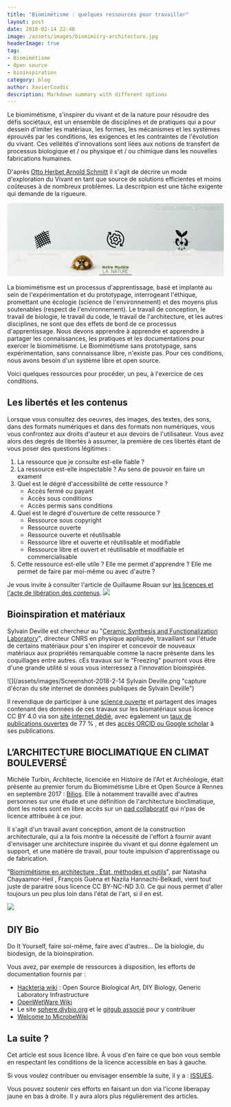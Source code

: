 ```yaml
---
title: "Biomimétisme : quelques ressources pour travailler"
layout: post
date: 2018-02-14 22:48
image: /assets/images/biomimicry-architecture.jpg
headerImage: true
tag:
- Biomimétisme
- Open source
- bioinspiration 
category: blog
author: XavierCoadic
description: Markdown summary with different options
---
```


Le biomimétisme, s'inspirer du vivant et de la nature pour résoudre des défis sociétaux, est un ensemble de disciplines et de pratiques qui a pour dessein d'imiter les matériaux, les formes, les mécanismes et les systèmes éprouvés par les conditions, les exigences et les contraintes de l'évolution du vivant. Ces velléités d'innovations sont liées aux notions de transfert de processus biologique et / ou physique et / ou chimique dans les nouvelles fabrications humaines.

D'après [Otto Herbet Arnold Schmitt](https://fr.wikipedia.org/wiki/Otto_Schmitt) il s'agit de décrire un mode d'exploration du Vivant en tant que source de solutions efficientes et moins coûteuses à de nombreux problèmes. La descritpion est une tâche exigente qui demande de la rigueure.

![](/assets/images/biomimicy.jpg)

La biomimétisme est un processus d'apprentissage, basé et implanté au sein de l'expérimentation et du prototypage, interrogeant l'éthique, promettant une écologie (science de l'environnement) et des moyens plus soutenables (respect de l'environnement). Le travail de conception, le travail de biologie, le travail du code, le travail de l'architecture, et les autres disciplines, ne sont que des effets de bord de ce processus d'apprentissage. Nous devons apprendre à apprendre et apprendre à partager les connaissances, les pratiques et les documentations pour exercer le biomimétisme. Le Biomimétisme sans prototypage, sans expérimentation, sans connaissance libre, n'existe pas. 
Pour ces conditions, nous avons besoin d'un système libre et open source.

Voici quelques ressources pour procéder, un peu, à l'exercice de ces conditions.

## Les libertés et les contenus

Lorsque vous consultez des oeuvres, des images, des textes, des sons, dans des formats numériques et dans des formats non numériques, vous vous confrontez aux droits d'auteur et aux devoirs de l'utilisateur. Vous avez alors des degrés de libertés à assumer, la première de ces libertés étant de vous poser des questions légitimes :

1. La ressource que je consulte est-elle fiable ?
2. La ressource est-elle inspectable ? Au sens de pouvoir en faire un exament
3. Quel est le dégré d'accessibilité de cette ressource ?
   + Accès fermé ou payant
   + Accès sous conditions
   + Accès permis sans conditions
4. Quel est le degré d'ouverture de cette ressource ?
   + Ressource sous copyright
   + Ressource ouverte
   + Ressource ouverte et réutilisable
   + Ressource libre et ouverte et réutilisable et modifiable
   + Ressource libre et ouvert et réutilisable et modifiable et commercialisable
5. Cette ressource est-elle utile ? Elle me permet d'apprendre ? Elle me permet de faire par moi-même ou avec d'autre ?

Je vous invite à consulter l'article de Guillaume Rouan sur [les licences et l'acte de libération des contenus](http://guillaume-rouan.net/blog/2018/02/11/licences-libres-liberez-enfin-vos-contenus/).
![](http://guillaume-rouan.net/blog/wp-content/uploads/2018/02/licences_libres_gur_750px.png)

## Bioinspiration et matériaux

Sylvain Deville est chercheur au "[Ceramic Synthesis and Functionalization Laboratory](http://lsfc.cnrs-mrs.fr/Presentation,85?lang=en)", directeur  CNRS en physique appliquée, travaillant sur l'étude de certains matériaux pour s'en inspirer et concevoir de nouveaux matériaux aux propriétés remarquable comme la nacre présente dans les coquillages entre autres. cEs travaux sur le "Freezing" pourront vous être d'une grande utilité si vous vous interressez à l'innovation bioinspirée.

![](/assets/images/Screenshot-2018-2-14 Sylvain Deville.png "capture d'écran du site internet de données publiques de Sylvain Deville")

Il revendique de participer à une [science ouverte](https://figshare.com/authors/Sylvain_Deville/736723) et partagent des images contenant des données de ces travaux sur les biomatériaux sous licence CC BY 4.0 via son [site internet dédié](https://figshare.com/authors/Sylvain_Deville/736723), avec également un [taux de publications ouvertes](https://profiles.impactstory.org/u/0000-0002-3363-3184) de 77 % ,  et des [accès ORCID ou Google scholar](https://sylvaindeville.net/publications) à ses publications. 

## L’ARCHITECTURE BIOCLIMATIQUE EN CLIMAT BOULEVERSÉ

Michèle Turbin, Architecte, licenciée en Histoire de l'Art et Archéologie, était présente au premier forum du Biomimétisme Libre et Open Source à Rennes en septembre 2017 : [Bilios](http://movilab.org/index.php?title=BILIOS%3A_Biomim%C3%A9tisme_Libre_et_Open_Source._Camp_2017). Elle à notamment travaillé avec d'autres personnes sur une étude et une définition de l'architecture bioclimatique, dont les notes sont en libre accès sur un [pad collaboratif](https://semestriel.framapad.org/p/bioclimatisme) qui n'pas de licence attribuée à ce jour.

Il s'agit d'un travail avant conception, amont de la construction architecturale, qui a la fois montre la nécessité de l'effort à fournir avant d'envisager une architecture inspirée du vivant et qui donne également un support, et une matière de travail, pour toute impulsion d'apprentissage ou de fabrication.

"[Biomimétisme en architecture : État, méthodes et outils](http://journals.openedition.org/craup/309)", par Natasha Chayaamor-Heil , François Guéna  et Nazila Hannachi-Belkadi, vient tout juste de paraitre sous licence CC BY-NC-ND 3.0. Ce qui nous permet d'aller toujours un peu plus loin dans l'état de l'art, si il en est.

![](http://journals.openedition.org/craup/docannexe/image/309/img-11-small480.jpg)

## DIY Bio

Do It Yourself, faire soi-même, faire avec d'autres... De la biologie, du biodesign, de la bioinspiration.

Vous avez, par exemple de ressources à disposition, les efforts de documentation fournis par :

+ [Hackteria wiki](http://hackteria.org/wiki/index.php/Main_Page) : Open Source Biological Art, DIY Biology, Generic Laboratory Infrastructure 
+ [OpenWetWare Wiki](https://openwetware.org/wiki/DIYbio/FAQ)
+ Le site [sphere.diybio.org](http://sphere.diybio.org) et le [gitgub associé](https://github.com/olso/sphere) pour y contribuer
+ [Welcome to MicrobeWiki](https://microbewiki.kenyon.edu/index.php/MicrobeWiki)

## La suite ?

Cet article est sous licence libre. À vous d'en faire ce que bon vous semble en respectant les conditions de la licence accessible en bas à gauche.

Si vous voulez contribuer ou envisager ensemble la suite, il y a : [ISSUES](https://github.com/XavCC/xavcc.github.io/issues).

Vous pouvez soutenir ces efforts en faisant un don via l'icone liberapay jaune en bas à droite. Il y aura alors plus régulièrement des articles.
